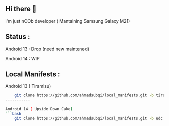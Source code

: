 Hi there 👋
---------
i'm just nOOb developer ( Mantaining Samsung Galaxy M21)

Status :
--------
Android 13 : Drop (need new maintened)

Android 14 : WIP

Local Manifests :
---------
Android 13 ( Tiramisu)
```bash
    git clone https://github.com/ahmadsubqi/local_manifests.git -b tiramisu .repo/local_manifests
-----------

Android 14 ( Upside Down Cake)
```bash
    git clone https://github.com/ahmadsubqi/local_manifests.git -b udc .repo/local_manifests

